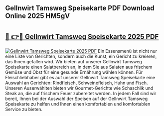 ## Gellnwirt Tamsweg Speisekarte PDF Download Online 2025 HM5gV

# <h2><a href="http://gc6yk2.nevu.top/?p=Gellnwirt+Tamsweg+Speisekarte">🔗 👉🔴 Gellnwirt Tamsweg Speisekarte 2025 PDF</a></h2>

[![Gellnwirt Tamsweg Speisekarte 2025 PDF](https://i.imgur.com/dBaPXMq.png)](http://gc6yk2.nevu.top/?p=Gellnwirt+Tamsweg+Speisekarte)
Ein Essensmenü ist nicht nur eine Liste von Gerichten, sondern auch die Kunst, ein Gericht zu kreieren, das Ihnen gefallen wird. Wir bieten auf unserer Gellnwirt Tamsweg Speisekarte einen Salatbereich an, in dem Sie aus Salaten aus frischem Gemüse und Obst für eine gesunde Ernährung wählen können. Für Fleischliebhaber gibt es auf unserer Gellnwirt Tamsweg Speisekarte eine Auswahl an Gerichten: Rindfleisch, Schweinefleisch, Huhn und Fisch. Unseren Auserwählten bieten wir Gourmet-Gerichte wie Schaschlik und Steak an, die auf frischem Feuer zubereitet werden. In jedem Fall sind wir bereit, Ihnen bei der Auswahl der Speisen auf der Gellnwirt Tamsweg Speisekarte zu helfen und Ihnen einen komfortablen und komfortablen Service zu bieten.
